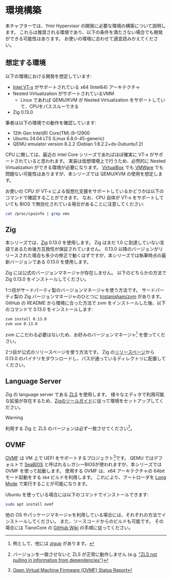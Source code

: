# 環境構築

本チャプターでは、Ymir Hypervisor の開発に必要な環境の構築について説明します。
これらは推奨される環境であり、以下の条件を満たさない場合でも開発ができる可能性はあります。
お使いの環境に合わせて適宜読みかえてください。

## 想定する環境

以下の環境における開発を想定しています:

- [Intel VT-x](https://en.wikipedia.org/wiki/X86_virtualization) がサポートされている x64 (Intel64) アーキテクチャ
- Nested Virtualization がサポートされているVMM
  - Linux であれば QEMU/KVM が Nested Virtualization をサポートしていて、CPUをパススルーできる
- Zig 0.13.0

筆者は以下の環境での動作を確認しています:

- 12th Gen Intel(R) Core(TM) i9-12900
- Ubuntu 24.04 LTS (Linux 6.8.0-45-generic)
- QEMU emulator version 8.2.2 (Debian 1:8.2.2+ds-0ubuntu1.2)

CPU に関しては、最近の Intel Core シリーズであればほぼ確実に VT-x がサポートされていると思われます。
実装は仮想環境上で行うため、必然的に Nested Virtualization ができる環境が必要になります。
[VirtualBox](https://www.virtualbox.org/) でも [VMWare](https://www.vmware.com/) でも問題ない可能性はありますが、本シリーズでは QEMU/KVM の使用を想定します。

お使いの CPU が VT-x による仮想化支援をサポートしているかどうかは以下のコマンドで確認することができます。
なお、CPU 自体が VT-x をサポートしていても BIOS で無効化されている場合があることに注意してください:

```bash
cat /proc/cpuinfo | grep vmx
```

## Zig

本シリーズでは、[Zig](https://ziglang.org/download/) 0.13.0 を使用します。
Zig はまだ 1.0 に到達していない言語であるため後方互換性が保証されていません。
0.13.0 以降のバージョンがリリースされた場合も多少の修正で動くはずですが、本シリーズでは執筆時点の最新バージョンである 0.13.0 を使用します。

Zig には公式のバージョンマネージャが存在しません。
以下のどちらかの方法で Zig 0.13.0 をインストールしてください。

1つ目がサードパーティ製のバージョンマネージャを使う方法です。
サードパーティ製の Zig バージョンマネージャのひとつに [tristanisham/zvm](https://github.com/tristanisham/zvm) があります。
GitHub の README から環境に合った方法で zvm をインストールした後、以下のコマンドで 0.13.0 をインストールします:

```bash
zvm install 0.13.0
zvm use 0.13.0
```

zvm にこだわる必要はないため、お好みのバージョンマネージャ[^1] を使ってください。

2つ目が公式のリリースページを使う方法です。
Zig の[リリースページ](https://ziglang.org/download/)から 0.13.0 のバイナリをダウンロードし、パスが通っているディレクトリに配置してください。

## Language Server

Zig の language server である [ZLS](https://github.com/zigtools/zls) を使用します。
様々なエディタで利用可能な拡張が存在するため、[Zigのツールガイド](https://ziglang.org/learn/tools/)に従って環境をセットアップしてください。

> [!WARNING]
>
> 利用する Zig と ZLS のバージョンは必ず一致させてください[^2]。

## OVMF

[OVMF](https://github.com/tianocore/tianocore.github.io/wiki/OVMF) は VM 上で UEFI をサポートするプロジェクト[^3]です。
QEMU ではデフォルトで [SeaBIOS](https://www.seabios.org/SeaBIOS) と呼ばれるレガシーBIOSが使われますが、本シリーズでは OVMF を使って起動します。
使用する OVMF は、x64 アーキテクチャの 64bit モード起動をする `X64` ビルドを利用します。
これにより、ブートローダを [Long Mode](https://en.wikipedia.org/wiki/Long_mode) で実行することが可能になります。

Ubuntu を使っている場合には以下のコマンドでインストールできます:

```bash
sudo apt install ovmf
```

他の OS やパッケージマネージャを利用している場合には、それぞれの方法でインストールしてください。
また、ソースコードからのビルドも可能です。
その場合には TianoCore の [GitHub Wiki](https://github.com/tianocore/tianocore.github.io/wiki/How-to-build-OVMF) の手順に従ってください。

[^1]: 例として、他には [zigup](https://github.com/marler8997/zigup) があります。
[^2]: バージョンを一致させないと ZLS が正常に動作しません (e.g. ["ZLS not pulling in information from dependencies"](https://ziggit.dev/t/zls-not-pulling-in-information-from-dependencies/4179))
[^3]: [Open Virtual Machine Firmware (OVMF) Status Report](https://access.redhat.com/articles/1434903)
